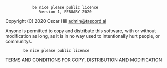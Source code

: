                 be nice please public licence
                   Version 1, FEBUARY 2020
 
Copyright (C) 2020 Oscar Hill <admin@tascord.ai>

Anyone is permitted to copy and distribute this software,
with or without modification as long, as it is in no way
used to intentionally hurt people, or communitys.

            be nice please public licence
TERMS AND CONDITIONS FOR COPY, DISTRIBUTION AND MODIFICATION
